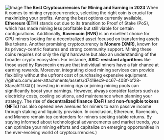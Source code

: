 
![Image](https://github.com/user-attachments/assets/d7419ec9-dc67-403f-bf28-8faea5f1f74f)
**The Best Cryptocurrencies for Mining and Earning in 2023**
When it comes to mining cryptocurrencies, selecting the right coin is crucial for maximizing your profits. Among the best options currently available, **Ethereum (ETH)** stands out due to its transition to Proof of Stake (PoS), which has made mining less profitable but still viable for certain configurations. Additionally, **Ravencoin (RVN)** is an excellent choice for GPU miners looking for a decentralized asset focused on transferring assets like tokens. Another promising cryptocurrency is **Monero (XMR)**, known for its privacy-centric features and strong community support.
Mining these coins requires not only the right hardware but also an understanding of the broader crypto ecosystem. For instance, **ASIC-resistant algorithms** like those used by Ravencoin ensure that individual miners have a fair chance at earning rewards. Moreover, integrating cloud mining services can provide flexibility without the upfront cost of purchasing expensive equipment. 
 //github.com/user-attachments/assets/d7419ec9-dc67-403f-bf28-8faea5f1f74f)))
Investing in mining rigs or joining mining pools can significantly boost your earnings. However, always consider factors such as electricity costs, cooling solutions, and maintenance when planning your strategy. The rise of **decentralized finance (DeFi)** and **non-fungible tokens (NFTs)** has also opened new avenues for miners to earn passive income through staking and liquidity provision.
In conclusion, Ethereum, Ravencoin, and Monero remain top contenders for miners seeking stable returns. By staying informed about technological advancements and market trends, you can optimize your mining efforts and capitalize on emerging opportunities in the ever-evolving world of cryptocurrencies.)
